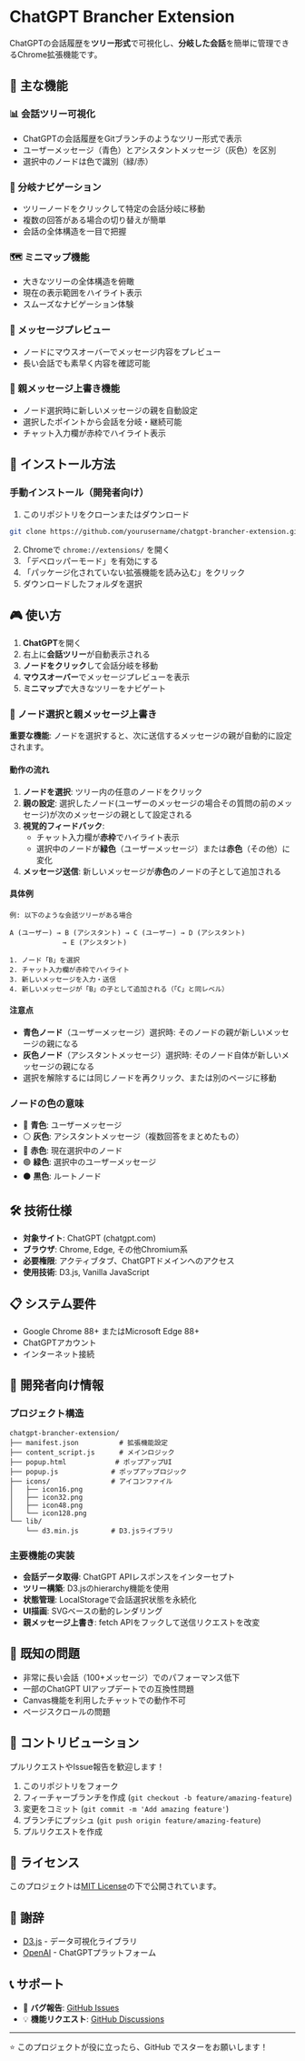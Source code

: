 # ChatGPT Brancher Extension

ChatGPTの会話履歴を**ツリー形式**で可視化し、**分岐した会話**を簡単に管理できるChrome拡張機能です。



## 🌟 主な機能

### 📊 会話ツリー可視化
- ChatGPTの会話履歴をGitブランチのようなツリー形式で表示
- ユーザーメッセージ（青色）とアシスタントメッセージ（灰色）を区別
- 選択中のノードは色で識別（緑/赤）

### 🎯 分岐ナビゲーション
- ツリーノードをクリックして特定の会話分岐に移動
- 複数の回答がある場合の切り替えが簡単
- 会話の全体構造を一目で把握

### 🗺️ ミニマップ機能
- 大きなツリーの全体構造を俯瞰
- 現在の表示範囲をハイライト表示
- スムーズなナビゲーション体験

### 💬 メッセージプレビュー
- ノードにマウスオーバーでメッセージ内容をプレビュー
- 長い会話でも素早く内容を確認可能

### 🔄 親メッセージ上書き機能
- ノード選択時に新しいメッセージの親を自動設定
- 選択したポイントから会話を分岐・継続可能
- チャット入力欄が赤枠でハイライト表示

## 🚀 インストール方法

### 手動インストール（開発者向け）
1. このリポジトリをクローンまたはダウンロード
```bash
git clone https://github.com/yourusername/chatgpt-brancher-extension.git
```

2. Chromeで `chrome://extensions/` を開く
3. 「デベロッパーモード」を有効にする
4. 「パッケージ化されていない拡張機能を読み込む」をクリック
5. ダウンロードしたフォルダを選択

## 🎮 使い方

1. **ChatGPT**を開く
2. 右上に**会話ツリー**が自動表示される
3. **ノードをクリック**して会話分岐を移動
4. **マウスオーバー**でメッセージプレビューを表示
5. **ミニマップ**で大きなツリーをナビゲート

### 📝 ノード選択と親メッセージ上書き

**重要な機能**: ノードを選択すると、次に送信するメッセージの親が自動的に設定されます。

#### 動作の流れ
1. **ノードを選択**: ツリー内の任意のノードをクリック
2. **親の設定**: 選択したノード(ユーザーのメッセージの場合その質問の前のメッセージ)が次のメッセージの親として設定される
3. **視覚的フィードバック**: 
   - チャット入力欄が**赤枠**でハイライト表示
   - 選択中のノードが**緑色**（ユーザーメッセージ）または**赤色**（その他）に変化
4. **メッセージ送信**: 新しいメッセージが**赤色**のノードの子として追加される

#### 具体例
```
例: 以下のような会話ツリーがある場合

A (ユーザー) → B (アシスタント) → C (ユーザー) → D (アシスタント)
             → E (アシスタント)

1. ノード「B」を選択
2. チャット入力欄が赤枠でハイライト
3. 新しいメッセージを入力・送信
4. 新しいメッセージが「B」の子として追加される（「C」と同レベル）
```

#### 注意点
- **青色ノード**（ユーザーメッセージ）選択時: そのノードの親が新しいメッセージの親になる
- **灰色ノード**（アシスタントメッセージ）選択時: そのノード自体が新しいメッセージの親になる
- 選択を解除するには同じノードを再クリック、または別のページに移動

### ノードの色の意味
- 🔵 **青色**: ユーザーメッセージ
- ⚪ **灰色**: アシスタントメッセージ（複数回答をまとめたもの）
- 🔴 **赤色**: 現在選択中のノード
- 🟢 **緑色**: 選択中のユーザーメッセージ
- ⚫ **黒色**: ルートノード

## 🛠️ 技術仕様

- **対象サイト**: ChatGPT (chatgpt.com)
- **ブラウザ**: Chrome, Edge, その他Chromium系
- **必要権限**: アクティブタブ、ChatGPTドメインへのアクセス
- **使用技術**: D3.js, Vanilla JavaScript

## 📋 システム要件

- Google Chrome 88+ またはMicrosoft Edge 88+
- ChatGPTアカウント
- インターネット接続

## 🔧 開発者向け情報

### プロジェクト構造
```
chatgpt-brancher-extension/
├── manifest.json          # 拡張機能設定
├── content_script.js      # メインロジック
├── popup.html            # ポップアップUI
├── popup.js             # ポップアップロジック
├── icons/               # アイコンファイル
│   ├── icon16.png
│   ├── icon32.png
│   ├── icon48.png
│   └── icon128.png
└── lib/
    └── d3.min.js        # D3.jsライブラリ
```

### 主要機能の実装
- **会話データ取得**: ChatGPT APIレスポンスをインターセプト
- **ツリー構築**: D3.jsのhierarchy機能を使用
- **状態管理**: LocalStorageで会話選択状態を永続化
- **UI描画**: SVGベースの動的レンダリング
- **親メッセージ上書き**: fetch APIをフックして送信リクエストを改変

## 🐛 既知の問題

- 非常に長い会話（100+メッセージ）でのパフォーマンス低下
- 一部のChatGPT UIアップデートでの互換性問題
- Canvas機能を利用したチャットでの動作不可
- ページスクロールの問題

## 🤝 コントリビューション

プルリクエストやIssue報告を歓迎します！

1. このリポジトリをフォーク
2. フィーチャーブランチを作成 (`git checkout -b feature/amazing-feature`)
3. 変更をコミット (`git commit -m 'Add amazing feature'`)
4. ブランチにプッシュ (`git push origin feature/amazing-feature`)
5. プルリクエストを作成

## 📄 ライセンス

このプロジェクトは[MIT License](LICENSE)の下で公開されています。

## 🙏 謝辞

- [D3.js](https://d3js.org/) - データ可視化ライブラリ
- [OpenAI](https://openai.com/) - ChatGPTプラットフォーム

## 📞 サポート

- 🐛 **バグ報告**: [GitHub Issues](https://github.com/ksmkzs/chatgpt-brancher-extension/issues)
- 💡 **機能リクエスト**: [GitHub Discussions](https://github.com/ksmkzs/chatgpt-brancher-extension/discussions)

---

⭐ このプロジェクトが役に立ったら、GitHub でスターをお願いします！
